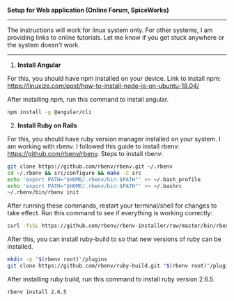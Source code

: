 **Setup for Web application (Online Forum, SpiceWorks)**
___
The instructions will work for linux system only. For other systems, I am
providing links to online tutorials. Let me know if you get stuck anywhere or
the system doesn't work. 
___

1. **Install Angular**

For this, you should have npm installed on your device. Link to install npm: https://linuxize.com/post/how-to-install-node-js-on-ubuntu-18.04/

After installing npm, run this command to install angular.
```bash
npm install -g @angular/cli
```


2. **Install Ruby on Rails**

For this, you should have ruby version manager installed on your system. I am
working with rbenv. I followed this guide to install rbenv: https://github.com/rbenv/rbenv. Steps to install rbenv:
```bash
git clone https://github.com/rbenv/rbenv.git ~/.rbenv
cd ~/.rbenv && src/configure && make -C src
echo 'export PATH="$HOME/.rbenv/bin:$PATH"' >> ~/.bash_profile
echo 'export PATH="$HOME/.rbenv/bin:$PATH"' >> ~/.bashrc
~/.rbenv/bin/rbenv init
```
After running these commands, restart your terminal/shell for changes to take
effect. Run this command to see if everything is working correctly:
```bash
curl -fsSL https://github.com/rbenv/rbenv-installer/raw/master/bin/rbenv-doctor | bash
```
After this, you can install ruby-build to so that new versions of ruby can
be installed.
```bash
mkdir -p "$(rbenv root)"/plugins
git clone https://github.com/rbenv/ruby-build.git "$(rbenv root)"/plugins/ruby-build
```
After installing ruby build, run this command to install ruby version 2.6.5.
```bash
rbenv install 2.6.5
```
